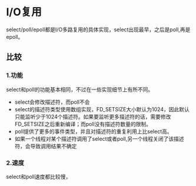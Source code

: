 # I/O复用
select/poll/epoll都是I/O多路复用的具体实现，select出现最早，之后是poll,再是epoll。

##  比较
### 1.功能
select和poll的功能基本相同，不过在一些实现细节上有所不同。
- select会修改描述符，而poll不会
- select的描述符类型使用数组实现，FD_SETSIZE大小默认为1024，因此默认只能监听少于1024个描述符。如果要监听更多描述符的话，需要修改FD_SETSIZE之后重新编译；而poll没有描述符数量的限制。
- poll提供了更多的事件类型，并且对描述符的重复利用上比select高。
- 如果一个线程对某个描述符调用了select或者poll,另一个线程关闭了该描述符，会导致调用结果不确定

### 2.速度
select和poll速度都比较慢，
